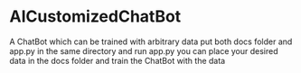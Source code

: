 # AICustomizedChatBot
A ChatBot which can be trained with arbitrary data
put both docs folder and app.py in the same directory and run app.py
you can place your desired data in the docs folder and train the ChatBot with the data
